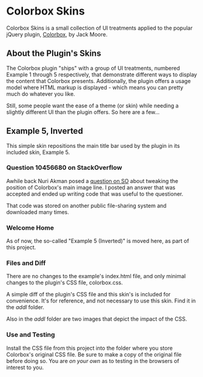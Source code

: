 # Colorbox Skins
Colorbox Skins is a small collection of UI treatments applied to the popular jQuery plugin, [Colorbox](http://jacklmoore.com/colorbox/), by Jack Moore.

## About the Plugin's Skins
The Colorbox plugin "ships" with a group of UI treatments, numbered Example 1 through 5 respectively, that demonstrate different ways to display the content that Colorbox presents. Additionally, the plugin offers a usage model where HTML markup is displayed - which means you can pretty much do whatever you like.

Still, some people want the ease of a theme (or skin) while needing a slightly different UI than the plugin offers. So here are a few...

## Example 5, Inverted
This simple skin repositions the main title bar used by the plugin in its included skin, Example 5.

### Question 10456680 on StackOverflow
Awhile back Nuri Akman posed a [question on SO](http://stackoverflow.com/questions/10456680/moving-colorboxs-captions-to-top-of-box) about tweaking the position of Colorbox's main image line.  I posted an answer that was accepted and ended up writing code that was useful to the questioner.

That code was stored on another public file-sharing system and downloaded many times.

### Welcome Home
As of now, the so-called "Example 5 (Inverted)" is moved here, as part of this project.

### Files and Diff
There are no changes to the example's index.html file, and only minimal changes to the plugin's CSS file, colorbox.css.

A simple diff of the plugin's CSS file and this skin's is included for convenience. It's for reference, and not necessary to use this skin. Find it in the _addl_ folder.

Also in the _addl_ folder are two images that depict the impact of the CSS.

### Use and Testing
Install the CSS file from this project into the folder where you store Colorbox's original CSS file. Be sure to make a copy of the original file before doing so.
You are *on your own* as to testing in the browsers of interest to you.

